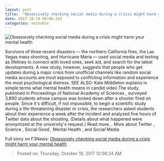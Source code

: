 ```yaml
---
layout: post
title:  "Obsessively checking social media during a crisis might harm your mental health"
date: 2017-10-19 00:06:24Z
categories: mashable
---
```


![Obsessively checking social media during a crisis might harm your mental health](https://i.amz.mshcdn.com/h9Cp2hvltxwtt4-FR5K9j4SAWqI=/1200x630/2017%2F10%2F19%2F5f%2F7a2d18411a944b0cab3507ffd757079f.ccfbe.jpg)

Survivors of three recent disasters — the northern California fires, the Las Vegas mass shooting, and Hurricane Maria — used social media and texting as lifelines to connect with loved ones, seek aid, and search for the latest developments. A new study, however, suggests that people who get updates during a major crisis from unofficial channels like random social media accounts are most exposed to conflicting information and experience the most psychological distress. SEE ALSO: Kate Middleton explains in simple terms what mental health means in candid video The study, published in Proceedings of National Academy of Sciences , surveyed 3,890 students whose campus was locked down after a shooter fired on people. Since it's difficult, if not impossible, to begin a scientific study during a life-threatening disaster or crisis, the researchers asked students about their experience a week after the incident and analyzed five hours of Twitter data about the shooting. (Details about what happened were anonymized at the university's request.) Read more... More about Twitter , Science , Social Good , Mental Health , and Social Media


Full story on F3News: [Obsessively checking social media during a crisis might harm your mental health](http://www.f3nws.com/n/SqymZ)

> Posted on: Thursday, October 19, 2017 12:06:24 AM
